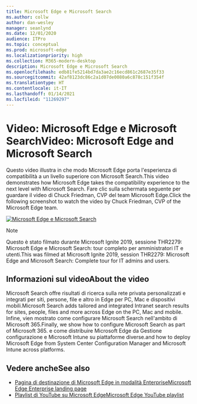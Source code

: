 ```yaml
---
title: Microsoft Edge e Microsoft Search
ms.author: collw
author: dan-wesley
manager: seanlynd
ms.date: 12/01/2020
audience: ITPro
ms.topic: conceptual
ms.prod: microsoft-edge
ms.localizationpriority: high
ms.collection: M365-modern-desktop
description: Microsoft Edge e Microsoft Search
ms.openlocfilehash: edb81fe5214bd7da3ae2c16ecd861c2687e35f33
ms.sourcegitcommit: 42af8123dc86c2a1d07de0080a6c878c151f354f
ms.translationtype: HT
ms.contentlocale: it-IT
ms.lasthandoff: 01/14/2021
ms.locfileid: "11269297"
---
```

# <span data-ttu-id="83b30-103">Video: Microsoft Edge e Microsoft Search</span><span class="sxs-lookup"><span data-stu-id="83b30-103">Video: Microsoft Edge and Microsoft Search</span></span>

<span data-ttu-id="83b30-104">Questo video illustra in che modo Microsoft Edge porta l'esperienza di compatibilità a un livello superiore con Microsoft Search.</span><span class="sxs-lookup"><span data-stu-id="83b30-104">This video demonstrates how Microsoft Edge takes the compatibility experience to the next level with Microsoft Search.</span></span> <span data-ttu-id="83b30-105">Fare clic sulla schermata seguente per guardare il video di Chuck Friedman, CVP del team Microsoft Edge.</span><span class="sxs-lookup"><span data-stu-id="83b30-105">Click the following screenshot to watch the video by Chuck Friedman, CVP of the Microsoft Edge team.</span></span>

[![Microsoft Edge e Microsoft Search](https://res.cloudinary.com/marcomontalbano/image/upload/v1592253564/video_to_markdown/images/youtube--7LfNqmJkeTM-c05b58ac6eb4c4700831b2b3070cd403.jpg)](http://www.youtube.com/watch?v=7LfNqmJkeTM "Microsoft Edge and Microsoft Search")

> [!NOTE]
> <span data-ttu-id="83b30-107">Questo è stato filmato durante Microsoft Ignite 2019, sessione THR2279: Microsoft Edge e Microsoft Search: tour completo per amministratori IT e utenti.</span><span class="sxs-lookup"><span data-stu-id="83b30-107">This was filmed at Microsoft Ignite 2019, session THR2279: Microsoft Edge and Microsoft Search: Complete tour for IT admins and users.</span></span>

## <span data-ttu-id="83b30-108">Informazioni sul video</span><span class="sxs-lookup"><span data-stu-id="83b30-108">About the video</span></span>

<span data-ttu-id="83b30-109">Microsoft Search offre risultati di ricerca sulla rete privata personalizzati e integrati per siti, persone, file e altro in Edge per PC, Mac e dispositivi mobili.</span><span class="sxs-lookup"><span data-stu-id="83b30-109">Microsoft Search adds tailored and integrated Intranet search results for sites, people, files and more across Edge on the PC, Mac and mobile.</span></span> <span data-ttu-id="83b30-110">Infine, vien mostrato come configurare Microsoft Search nell'ambito di Microsoft 365.</span><span class="sxs-lookup"><span data-stu-id="83b30-110">Finally, we show how to configure Microsoft Search as part of Microsoft 365.</span></span> <span data-ttu-id="83b30-111">e come distribuire Microsoft Edge da Gestione configurazione e Microsoft Intune su piattaforme diverse.</span><span class="sxs-lookup"><span data-stu-id="83b30-111">and how to deploy Microsoft Edge from System Center Configuration Manager and Microsoft Intune across platforms.</span></span>

## <span data-ttu-id="83b30-112">Vedere anche</span><span class="sxs-lookup"><span data-stu-id="83b30-112">See also</span></span>

- [<span data-ttu-id="83b30-113">Pagina di destinazione di Microsoft Edge in modalità Enterprise</span><span class="sxs-lookup"><span data-stu-id="83b30-113">Microsoft Edge Enterprise landing page</span></span>](https://aka.ms/EdgeEnterprise)
- [<span data-ttu-id="83b30-114">Playlist di YouTube su Microsoft Edge</span><span class="sxs-lookup"><span data-stu-id="83b30-114">Microsoft Edge YouTube playlist</span></span>](https://www.youtube.com/playlist?list=PLXtHYVsvn_b-uXh1tMeYpT-0iD8tD3tFy)
